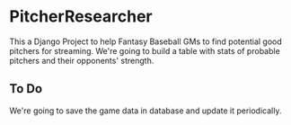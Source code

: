 # PitcherResearcher


This a Django Project to help Fantasy Baseball GMs to find potential good pitchers for streaming.
We're going to build a table with stats of probable pitchers and their opponents' strength.

## To Do
We're going to save the game data in database and update it periodically.
